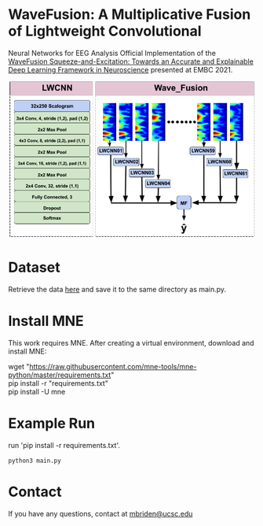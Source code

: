 # WaveFusion: A Multiplicative Fusion of Lightweight Convolutional
Neural Networks for EEG Analysis
Official Implementation of the [WaveFusion Squeeze-and-Excitation: Towards an Accurate and Explainable Deep Learning Framework in Neuroscience](https://ieeexplore.ieee.org/document/9630605) presented at EMBC 2021.

<!-- ![figure1](./Figure/figure1.pdf) -->
![figure1](./Figure/Wave_Fusion.png)

# Dataset
Retrieve the data [here](https://drive.google.com/drive/folders/1r0eryDP7L1y1VBrLLTfBYPVrsafCgtPH?usp=sharing) and save it to the same directory as main.py.

# Install MNE
This work requires MNE. After creating a virtual environment, download and install MNE:

wget "https://raw.githubusercontent.com/mne-tools/mne-python/master/requirements.txt"  
pip install -r "requirements.txt"  
pip install -U mne

# Example Run
 run 'pip install -r requirements.txt'.  

	python3 main.py

# Contact
If you have any questions, contact at mbriden@ucsc.edu
